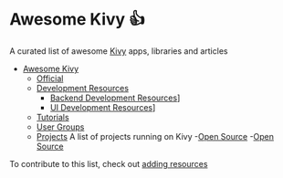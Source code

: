 # Awesome Kivy :+1:
A curated list of awesome [Kivy](https://kivy.org/) apps, libraries and articles

- [Awesome Kivy](#awesome-kivy)
	- [Official](#official)
	- [Development Resources](#devResources)
		- [Backend Development Resources](#backend)]
		- [UI Development Resources](#frontend)]
	- [Tutorials](#tutorials)
	- [User Groups](#usergroups)
	- [Projects](#projects)
	 A list of projects running on Kivy
			-[Open Source](#open_source)
			-[Open Source](#premium)


To contribute to this list, check out [adding resources](CONTRIBUTING.md)
